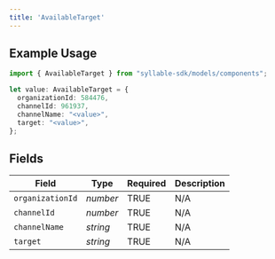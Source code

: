 ```yaml
---
title: 'AvailableTarget'
---
```


## Example Usage

```typescript
import { AvailableTarget } from "syllable-sdk/models/components";

let value: AvailableTarget = {
  organizationId: 584476,
  channelId: 961937,
  channelName: "<value>",
  target: "<value>",
};
```

## Fields

| Field              | Type               | Required           | Description        |
| ------------------ | ------------------ | ------------------ | ------------------ |
| `organizationId`   | *number*           | TRUE | N/A                |
| `channelId`        | *number*           | TRUE | N/A                |
| `channelName`      | *string*           | TRUE | N/A                |
| `target`           | *string*           | TRUE | N/A                |